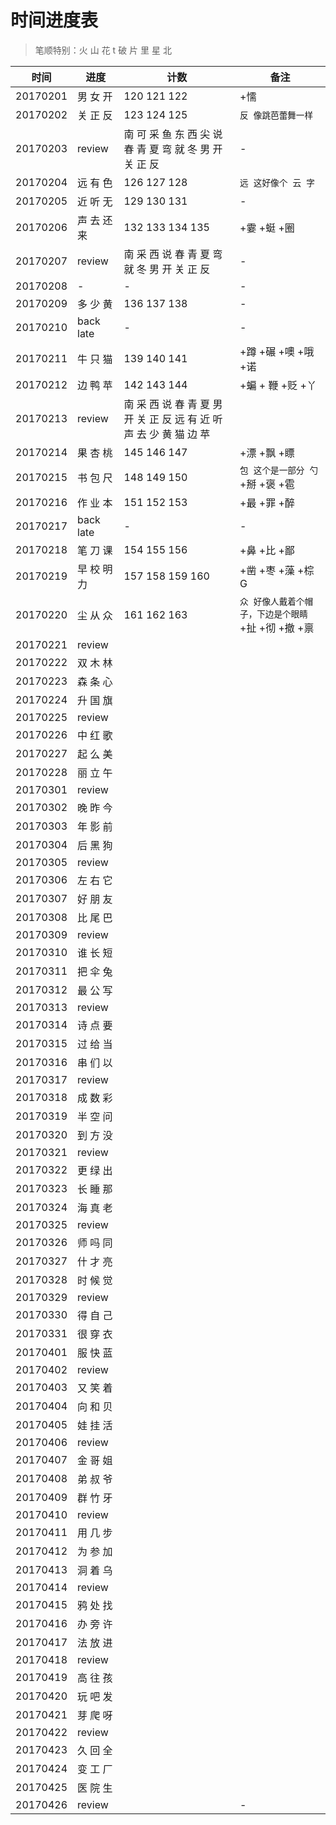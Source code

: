 # 时间进度表
> 笔顺特别：火 山 花 t 破 片 里 星 北

|时间|进度|计数|备注|
|---|---|---|---|
|20170201|男 女 开|120 121 122|+懦|
|20170202|关 正 反|123 124 125|`反 像跳芭蕾舞一样`|
|20170203|review|南 可 采 鱼 东 西 尖 说 春 青 夏 弯 就 冬 男 开 关 正 反|-|
|20170204|远 有 色|126 127 128|`远 这好像个 云 字`|
|20170205|近 听 无|129 130 131|-|
|20170206|声 去 还 来|132 133 134 135|+霎 +蜓 +圈|
|20170207|review|南 采 西 说 春 青 夏 弯 就 冬 男 开 关 正 反|-|
|20170208|-|-|-|
|20170209|多 少 黄|136 137 138|-|
|20170210|back late|-|-|
|20170211|牛 只 猫|139 140 141|+蹲 +碾 +噢 +哦 +诺|
|20170212|边 鸭 苹|142 143 144|+蝙 + 鞭 +贬 +丫|
|20170213|review|南 采 西 说 春 青 夏 男 开 关 正 反 远 有 近 听 声 去 少 黄 猫 边 苹||
|20170214|果 杏 桃|145 146 147|+漂 +飘 +瞟|
|20170215|书 包 尺|148 149 150|`包 这个是一部分 勺` +掰 +褒 +雹|
|20170216|作 业 本|151 152 153|+最 +罪 +醉|
|20170217|back late|-|-|
|20170218|笔 刀 课|154 155 156|+鼻 +比 +鄙|
|20170219|早 校 明 力|157 158 159 160|+凿 +枣 +藻 +棕G|
|20170220|尘 从 众|161 162 163|`众 好像人戴着个帽子，下边是个眼睛`+扯 +彻 +撤 +禀|
|20170221|review|||
|20170222|双 木 林|||
|20170223|森 条 心|||
|20170224|升 国 旗|||
|20170225|review|||
|20170226|中 红 歌|||
|20170227|起 么 美|||
|20170228|丽 立 午|||
|20170301|review|||
|20170302|晚 昨 今|||
|20170303|年 影 前|||
|20170304|后 黑 狗|||
|20170305|review|||
|20170306|左 右 它|||
|20170307|好 朋 友|||
|20170308|比 尾 巴|||
|20170309|review|||
|20170310|谁 长 短|||
|20170311|把 伞 兔|||
|20170312|最 公 写|||
|20170313|review|||
|20170314|诗 点 要|||
|20170315|过 给 当|||
|20170316|串 们 以|||
|20170317|review|||
|20170318|成 数 彩|||
|20170319|半 空 问|||
|20170320|到 方 没|||
|20170321|review|||
|20170322|更 绿 出|||
|20170323|长 睡 那|||
|20170324|海 真 老|||
|20170325|review|||
|20170326|师 吗 同|||
|20170327|什 才 亮|||
|20170328|时 候 觉|||
|20170329|review|||
|20170330|得 自 己|||
|20170331|很 穿 衣|||
|20170401|服 快 蓝|||
|20170402|review|||
|20170403|又 笑 着|||
|20170404|向 和 贝|||
|20170405|娃 挂 活|||
|20170406|review|||
|20170407|金 哥 姐|||
|20170408|弟 叔 爷|||
|20170409|群 竹 牙|||
|20170410|review|||
|20170411|用 几 步|||
|20170412|为 参 加|||
|20170413|洞 着 乌|||
|20170414|review|||
|20170415|鸦 处 找|||
|20170416|办 旁 许|||
|20170417|法 放 进|||
|20170418|review|||
|20170419|高 往 孩|||
|20170420|玩 吧 发|||
|20170421|芽 爬 呀|||
|20170422|review|||
|20170423|久 回 全|||
|20170424|变 工 厂|||
|20170425|医 院 生|||
|20170426|review||-|
